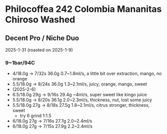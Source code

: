 # Philocoffea 242 Colombia Mananitas Chiroso Washed

## Decent Pro / Niche Duo

2025-1-31 (roasted on 2025-1-9)

### 9~1bar/94C

- 4/18.0g -> 7/32s 36.0g 0.7\~1.8ml/s, a little bit over extraction, mango, no orange
- 5.5/18.0g -> 8/24s 36.0g 1.3\~2.1ml/s, juicy, orange, mango, sweet
- (2025-2-6)
- 6.5/18.0g 29g -> 9/16s 29.4g \~4ml/s, super sweet like kingo juice
- 5.5/18.0g -> 8/20s 36.1g 2.0\~2.3ml/s, thickness, nut, lost some juicy
- 5.5/18.0g 27g -> 8/18s 27.5g 1.8\~2.1ml/s, citrus stronger, thickness, sweet
  - try 6 grind 1:1.5
- 6/18.0g 27g -> 7/16s 27.7g 2.0\~2.4ml/s
- 6/18.0g 27g -> 7/15s 27.9g 2.2\~2.4ml/s
